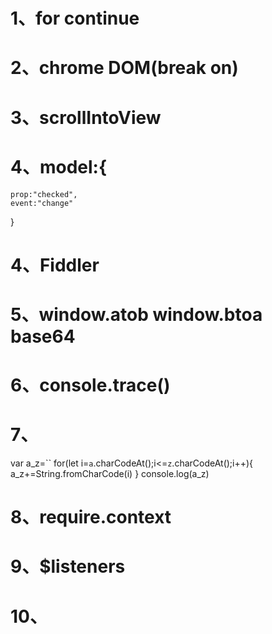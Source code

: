 # 1、for continue
# 2、chrome DOM(break on)
# 3、scrollIntoView
# 4、model:{
    prop:"checked",
    event:"change"
}
# 4、Fiddler
# 5、window.atob window.btoa base64
# 6、console.trace()
# 7、
var a_z=``
for(let i=`a`.charCodeAt();i<=`z`.charCodeAt();i++){
    a_z+=String.fromCharCode(i)
}
console.log(a_z)
# 8、require.context
# 9、$listeners
# 10、<template functional>
# 11、document.designMode="on" "off"
# 12、this.$root.$on("select-offering",()=>{})
# 13、this.$root.$emit("select-offering",true)
# 14、import VueCookie from 'vue-cookies'
# 15、document.title 窗口闪烁
# 16、this.$i18n.locale='zh'
# 17、(new Set()).toJSON()
# 18、text.charCodeAt(i)&0xff00!=0 中文字节
# 19、provide/inject
# 20、this.$once("hook:beforeDestroy",()=>{})
# 21、
fs.createWriteStream(
    new console.Console(
        const content=fs.readFilsSync(filePath)
        let str= content.toString()
        const stat=fs.statSync(absolutePath)
        if(stat.isDirectory())absolutePath=
        absolutPath+"\\index"
        const names=fs.readdirSync(dir)
    )
)
# 22、treeFolderContents:()=>import('./tree-folder-contents.vue')
# 23、beforeCreate:function(){
    this.#options.compontens.TreeFolderContens=require('./tree-folder-contents.vue').default
}
# 24、 a+?正则惰性
# 25、switch{} 存在变量声明提前
# 26、inserAdjacentHTML
# 27、insertAdjacentElement
# 28、moment(window.buildTime).fromNow
# 29、console newwork -login
# 30、Object.entries
# 31、reqeating-conic-gradient
# 32、textarea禁止拖拉 pointer-event resize textarea

